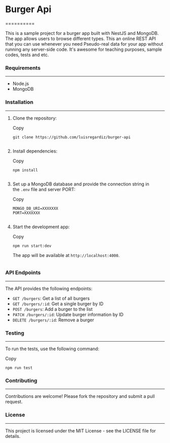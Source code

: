 # Burger Api
==========

This is a sample project for a burger app built with NestJS and MongoDB. The app allows users to browse different types. This an online REST API that you can use whenever you need Pseudo-real data for your app without running any server-side code. It's awesome for teaching purposes, sample codes, tests and etc.

### Requirements
------------

-   Node.js 
-   MongoDB

### Installation
------------

1.  Clone the repository:

    Copy

    ```
    git clone https://github.com/luisregardiz/burger-api
    ```

    ```

2.  Install dependencies:

    Copy

    ```
    npm install
    ```

    ```

3.  Set up a MongoDB database and provide the connection string in the `.env` file and server PORT:

    Copy

    ```
    MONGO_DB_URI=XXXXXXX
    PORT=XXXXXXX

    ```

    ```

5.  Start the development app:

    Copy

    ```
    npm run start:dev
    ```

    The app will be available at `http://localhost:4000`.

    ```

### API Endpoints
-------------

The API provides the following endpoints:

-   `GET /burgers`: Get a list of all burgers
-   `GET /burgers/:id`: Get a single burger by ID
-   `POST /burgers`: Add a burger to the list
-   `PATCH /burgers/:id`: Update burger information by ID 
-   `DELETE /burgers/:id`: Remove a burger

### Testing
-------

To run the tests, use the following command:

Copy

```
npm run test

```

### Contributing
------------

Contributions are welcome! Please fork the repository and submit a pull request.

### License
-------

This project is licensed under the MIT License - see the LICENSE file for details.
